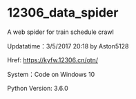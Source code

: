 # 12306_data_spider
A web spider for train schedule crawl

Updatatime：3/5/2017 20:18 by Aston5128

Href: https://kyfw.12306.cn/otn/

System：Code on Windows 10

Python Version: 3.6.0
